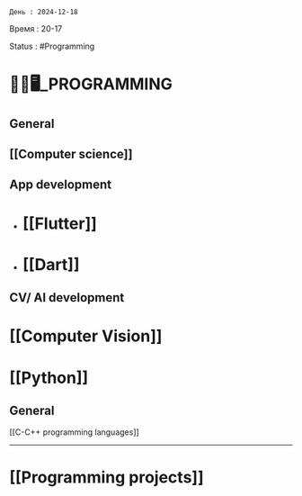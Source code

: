 
	День : 2024-12-18 
Время : 20-17

Status : #Programming  


# 👨‍💻🖥️_PROGRAMMING


## General
 ## [[Computer science]]


## App development 

 - # [[Flutter]]
 - # [[Dart]]

## CV/ AI development 

# [[Computer Vision]]
# [[Python]]

## General

[[C-C++ programming languages]] 

---




 # [[Programming projects]]


 



 